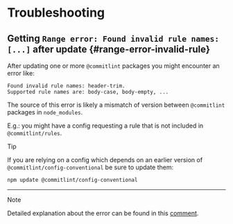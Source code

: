 # Troubleshooting

## Getting `Range error: Found invalid rule names: [...]` after update {#range-error-invalid-rule}

After updating one or more `@commitlint` packages you might encounter an error like:

```text
Found invalid rule names: header-trim.
Supported rule names are: body-case, body-empty, ...
```

The source of this error is likely a mismatch of version between `@commitlint` packages in `node_modules`.

E.g.: you might have a config requesting a rule that is not included in `@commitlint/rules`.

> [!TIP]
> If you are relying on a config which depends on an earlier version of `@commitlint/config-conventional` be sure to update them:
>
> ```sh
> npm update @commitlint/config-conventional
> ```

---

> [!NOTE]
> Detailed explanation about the error can be found in this [comment](https://github.com/nholuongut/commitlint/pull/3871#issuecomment-1911455325).
